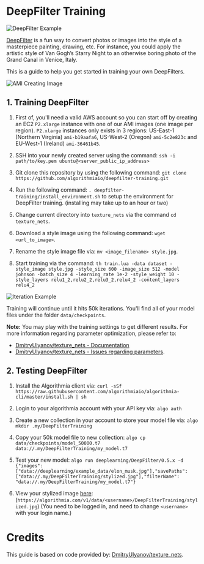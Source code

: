 # DeepFilter Training

![DeepFilter Example](https://s3.amazonaws.com/algorithmia-assets/github_repo/deepfilter-training/gan_vogh_example2.png)

[DeepFilter](https://algorithmia.com/algorithms/deeplearning/DeepFilter) is a fun way to convert photos or images into the style of a masterpiece painting, drawing, etc. For instance, you could apply the artistic style of Van Gogh’s Starry Night to an otherwise boring photo of the Grand Canal in Venice, Italy.

This is a guide to help you get started in training your own DeepFilters.

![AMI Creating Image](https://s3.amazonaws.com/algorithmia-assets/github_repo/deepfilter-training/ami_creation.png)

## 1. Training DeepFilter

1. First of, you'll need a valid AWS account so you can start off by creating an EC2 `P2.xlarge` instance with one of our AMI images (one image per region). `P2.xlarge` instances only exists in 3 regions: US-East-1 (Northern Virginia) `ami-b19aafa6`, US-West-2 (Oregon) `ami-5c2e823c` and EU-West-1 (Ireland) `ami-36461b45`.

2. SSH into your newly created server using the command: `ssh -i path/to/key.pem ubuntu@<server_public_ip_address>`

3. Git clone this repository by using the following command: `git clone https://github.com/algorithmiaio/deepfilter-training.git`

4. Run the following command: `. deepfilter-training/install_environment.sh` to setup the environment for DeepFilter training. (installing may take up to an hour or two)

5. Change current directory into `texture_nets` via the command `cd texture_nets`.

6. Download a style image using the following command: `wget <url_to_image>`.

7. Rename the style image file via: `mv <image_filename> style.jpg`.

8. Start training via the command: `th train.lua -data dataset -style_image style.jpg -style_size 600 -image_size 512 -model johnson -batch_size 4 -learning_rate 1e-2 -style_weight 10 -style_layers relu1_2,relu2_2,relu3_2,relu4_2 -content_layers relu4_2`

![Iteration Example](https://s3.amazonaws.com/algorithmia-assets/github_repo/deepfilter-training/iteration_example.png)

Training will continue until it hits 50k iterations. You'll find all of your model files under the folder `data/checkpoints`.

**Note:** You may play with the training settings to get different results. For more information regarding parameter optimization, please refer to:

* [DmitryUlyanov/texture_nets - Documentation](https://github.com/DmitryUlyanov/texture_nets/blob/master/README.md)
* [DmitryUlyanov/texture_nets - Issues regarding parameters](https://github.com/DmitryUlyanov/texture_nets/issues?utf8=%E2%9C%93&q=is%3Aissue%20is%3Aopen%20parameter).

## 2. Testing DeepFilter

1. Install the Algorithmia client via: `curl -sSf https://raw.githubusercontent.com/algorithmiaio/algorithmia-cli/master/install.sh | sh`

2. Login to your algorithmia account with your API key via: `algo auth`

4. Create a new collection in your account to store your model file via: `algo mkdir .my/DeepFilterTraining`

4. Copy your 50k model file to new collection: `algo cp data/checkpoints/model_50000.t7 data://.my/DeepFilterTraining/my_model.t7`

5. Test your new model: `algo run deeplearning/DeepFilter/0.5.x -d {"images": ["data://deeplearning/example_data/elon_musk.jpg"],"savePaths": ["data://.my/DeepFilterTraining/stylized.jpg"],"filterName": "data://.my/DeepFilterTraining/my_model.t7"}`

6. View your stylized image [here](https://algorithmia.com/v1/data/<username>/DeepFilterTraining/stylized.jpg): (`https://algorithmia.com/v1/data/<username>/DeepFilterTraining/stylized.jpg`) (You need to be logged in, and need to change `<username>` with your login name.)

# Credits

This guide is based on code provided by: [DmitryUlyanov/texture_nets](https://github.com/DmitryUlyanov/texture_nets).
